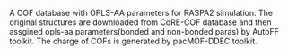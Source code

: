 A COF database with OPLS-AA parameters for RASPA2 simulation. The original structures are downloaded from CoRE-COF database and then assgined opls-aa parameters(bonded and non-bonded paras) by AutoFF toolkit. The charge of COFs is generated by pacMOF-DDEC toolkit.
